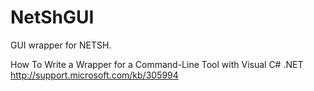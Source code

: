 NetShGUI
========

GUI wrapper for NETSH.

How To Write a Wrapper for a Command-Line Tool with Visual C# .NET http://support.microsoft.com/kb/305994

